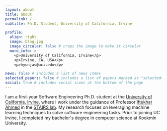 ```yaml
---
layout: about
title: about
permalink: /
subtitle: Ph.D. Student, University of California, Irvine

profile:
  align: right
  image: blog.jpg
  image_circular: false # crops the image to make it circular
  more_info: >
    <p>University of California, Irvine</p>
    <p>Irvine, CA, USA</p>
    <p>hyunjas@uci.edu</p>

news: false # includes a list of news items
selected_papers: false # includes a list of papers marked as "selected={true}"
social: true # includes social icons at the bottom of the page
---
```


I am a first-year Software Engineering Ph.D. student at the [University of California, Irvine](https://uci.edu/), where I work under the guidance of Professor [Iftekhar Ahmed](https://ics.uci.edu/~iftekha/) in the [STAIRS lab](https://stairs.ics.uci.edu/). My research focuses on leveraging machine learning techniques to solve software engineering tasks. Prior to joining UC Irvine, I completed my bachelor's degree in computer science at Kookmin University.

